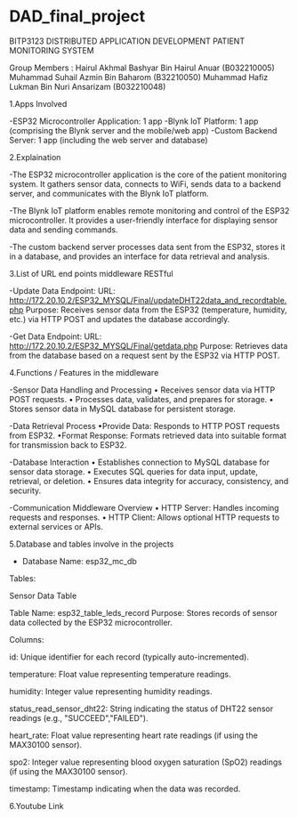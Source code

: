 # DAD_final_project
BITP3123 DISTRIBUTED APPLICATION DEVELOPMENT
PATIENT MONITORING SYSTEM

Group Members : 
Hairul Akhmal Bashyar Bin Hairul Anuar (B032210005)
Muhammad Suhail Azmin Bin Baharom (B32210050)
Muhammad Hafiz Lukman Bin Nuri Ansarizam (B032210048)

1.Apps Involved

-ESP32 Microcontroller Application: 1 app
-Blynk IoT Platform: 1 app (comprising the Blynk server and the mobile/web app)
-Custom Backend Server: 1 app (including the web server and database)

2.Explaination

-The ESP32 microcontroller application is the core of the patient monitoring system. It gathers sensor data, connects to WiFi, sends data to a backend server, and communicates with the Blynk IoT platform.

-The Blynk IoT platform enables remote monitoring and control of the ESP32 microcontroller. It provides a user-friendly interface for displaying sensor data and sending commands.

-The custom backend server processes data sent from the ESP32, stores it in a database, and provides an interface for data retrieval and analysis.

3.List of URL end points middleware RESTful

-Update Data Endpoint:
URL: http://172.20.10.2/ESP32_MYSQL/Final/updateDHT22data_and_recordtable.php
Purpose: Receives sensor data from the ESP32 (temperature, humidity, etc.) via HTTP POST and updates the database accordingly.

-Get Data Endpoint:
URL: http://172.20.10.2/ESP32_MYSQL/Final/getdata.php
Purpose: Retrieves data from the database based on a request sent by the ESP32 via HTTP POST.

4.Functions / Features in the middleware

-Sensor Data Handling and Processing
• Receives sensor data via HTTP POST requests.
• Processes data, validates, and prepares for storage.
• Stores sensor data in MySQL database for persistent storage.

-Data Retrieval Process
•Provide Data: Responds to HTTP POST requests from ESP32.
•Format Response: Formats retrieved data into suitable format for transmission back to ESP32. 

-Database Interaction 
• Establishes connection to MySQL database for sensor data storage.
• Executes SQL queries for data input, update, retrieval, or deletion.
• Ensures data integrity for accuracy, consistency, and security.
 
-Communication Middleware Overview
• HTTP Server: Handles incoming requests and responses.
• HTTP Client: Allows optional HTTP requests to external services or APIs. 

5.Database and tables involve in the projects

- Database Name: esp32_mc_db

Tables: 

Sensor Data Table

Table Name: esp32_table_leds_record
Purpose: Stores records of sensor data collected by the ESP32 microcontroller.

Columns:

id: Unique identifier for each record (typically auto-incremented).

temperature: Float value representing temperature readings.

humidity: Integer value representing humidity readings.

status_read_sensor_dht22: String indicating the status of DHT22 sensor readings (e.g., "SUCCEED","FAILED").

heart_rate: Float value representing heart rate readings (if using the MAX30100 sensor).

spo2: Integer value representing blood oxygen saturation (SpO2) readings (if using the MAX30100 sensor).

timestamp: Timestamp indicating when the data was recorded.

6.Youtube Link





